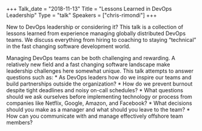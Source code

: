 +++
Talk_date = "2018-11-13"
Title = "Lessons Learned in DevOps Leadership"
Type = "talk"
Speakers = ["chris-rimondi"]
+++

New to DevOps leadership or considering it? This talk is a collection of lessons learned from experience managing globally distributed DevOps teams. We discuss everything from hiring to coaching to staying “technical” in the fast changing software development world.

Managing DevOps teams can be both challenging and rewarding. A relatively new field and a fast changing software landscape make leadership challenges here somewhat unique. This talk attempts to answer questions such as: * As DevOps leaders how do we inspire our teams and build partnerships outside the organization? * How do we prevent burnout despite tight deadlines and noisy on-call schedules? * What questions should we ask ourselves before implementing technology or process from companies like Netflix, Google, Amazon, and Facebook? * What decisions should you make as a manager and what should you leave to the team? * How can you communicate with and manage effectively offshore team members?

